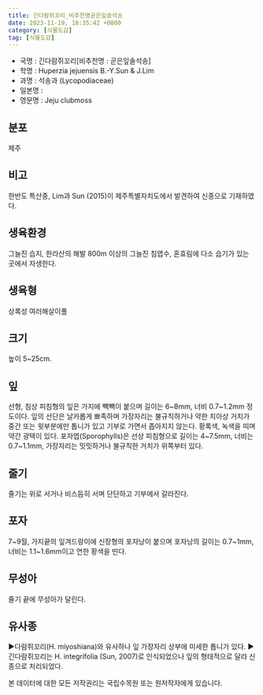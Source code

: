 ```yaml
---
title: 긴다람쥐꼬리_비추천명곧은잎솔석송
date: 2023-11-19, 18:35:42 +0800
category: [식물도감]
tag: [식물도감]
---
```




- 국명 : 긴다람쥐꼬리[비추천명 : 곧은잎솔석송]
- 학명 : Huperzia jejuensis B.-Y.Sun & J.Lim
- 과명 : 석송과 (Lycopodiaceae)
- 일본명 : 
- 영문명 : Jeju clubmoss


## 분포
제주
## 비고
한반도 특산종, Lim과 Sun (2015)이 제주특별자치도에서 발견하여 신종으로 기재하였다.
## 생육환경
그늘진 습지, 한라산의 해발 800m 이상의 그늘진 침엽수, 혼효림에 다소 습기가 있는 곳에서 자생한다.
## 생육형
상록성 여러해살이풀
## 크기
높이 5~25cm.
## 잎
선형, 침상 피침형의 잎은 가지에 빽빽이 붙으며 길이는 6~8mm, 너비 0.7~1.2mm 정도이다. 잎의 선단은 날카롭게 뾰족하며 가장자리는 불규칙하거나 약한 치아상 거치가 중간 또는 윗부분에만 톱니가 있고 기부로 가면서 좁아지지 않는다. 황록색, 녹색을 띠며 약간 광택이 있다. 포자엽(Sporophylls)은 선상 피침형으로 길이는 4~7.5mm, 너비는 0.7~1.1mm, 가장자리는 밋밋하거나 불규칙한 거치가 위쪽부터 있다.
## 줄기
줄기는 위로 서거나 비스듬히 서며 단단하고 기부에서 갈라진다.
## 포자
7~9월, 가지끝의 잎겨드랑이에 신장형의 포자낭이 붙으며 포자낭의 길이는 0.7~1mm, 너비는 1.1~1.6mm이고 연한 황색을 띤다.
## 무성아
줄기 끝에 무성아가 달린다.
## 유사종
▶다람쥐꼬리(H. miyoshiana)와 유사하나 잎 가장자리 상부에 미세한 톱니가 있다.▶긴다람쥐꼬리는 H. integrifolia (Sun, 2007)로 인식되었으나 잎의 형태적으로 달라 신종으로 처리되었다.






본 데이터에 대한 모든 저작권리는 국립수목원 또는 원저작자에게 있습니다.
